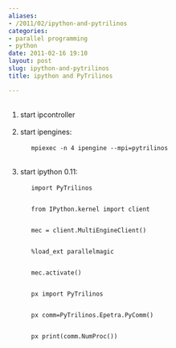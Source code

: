 ```yaml
---
aliases:
- /2011/02/ipython-and-pytrilinos
categories:
- parallel programming
- python
date: 2011-02-16 19:10
layout: post
slug: ipython-and-pytrilinos
title: ipython and PyTrilinos

---
```


<ol>
 <br/>
 <li>
  start ipcontroller
 </li>
 <br/>
 <li>
  start ipengines:
  <br/>
  <code>
   mpiexec -n 4 ipengine --mpi=pytrilinos
  </code>
 </li>
 <br/>
 <li>
  start ipython 0.11:
  <br/>
  <code>
   import PyTrilinos
   <br/>
   from IPython.kernel import client
   <br/>
   mec = client.MultiEngineClient()
   <br/>
   %load_ext parallelmagic
   <br/>
   mec.activate()
   <br/>
   px import PyTrilinos
   <br/>
   px comm=PyTrilinos.Epetra.PyComm()
   <br/>
   px print(comm.NumProc())
  </code>
 </li>
 <br/>
</ol>
